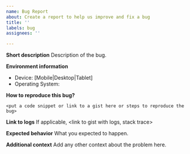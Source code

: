 ```yaml
---
name: Bug Report
about: Create a report to help us improve and fix a bug
title: ''
labels: bug
assignees: ''

---
```


**Short description**
Description of the bug.

**Environment information**
* Device: [Mobile|Desktop|Tablet]
* Operating System: <os>

**How to reproduce this bug?**

```
<put a code snippet or link to a gist here or steps to reproduce the bug>
```

**Link to logs**
If applicable, <link to gist with logs, stack trace>

**Expected behavior**
What you expected to happen.

**Additional context**
Add any other context about the problem here.